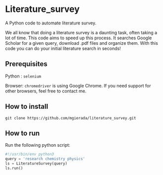 # Literature_survey

A Python code to automate literature survey.

We all know that doing a literature survey is a daunting task, often taking a lot of time. This code aims to speed up this process. It searches Google Scholar for a given query, download .pdf files and organize them. With this code you can do your initial literature search in seconds!

## Prerequisites

Python : `selenium`

Browser: `chromedriver` is using Google Chrome. If you need support for other browsers, feel free to contact me.

## How to install

`git clone https://github.com/mgierada/literature_survey.git`

## How to run

Run the following python script:

```python
#!/usr/bin/env python3
query = 'research chemistry physics'
ls = LiteratureSurvey(query)
ls.run()
```

